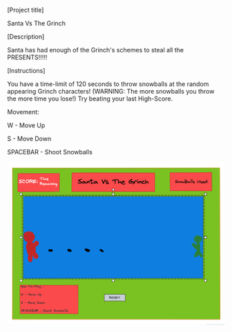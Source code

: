 [Project title]

Santa Vs The Grinch

[Description]

Santa has had enough of the Grinch's schemes to steal all the PRESENTS!!!!!

[Instructions]

You have a time-limit of 120 seconds to throw snowballs at the random appearing Grinch characters! (WARNING: The more snowballs you throw the more time you lose!) Try beating your last High-Score.

Movement:

W - Move Up


S - Move Down


SPACEBAR - Shoot Snowballs

![Wireframe](Finished_look.png)
